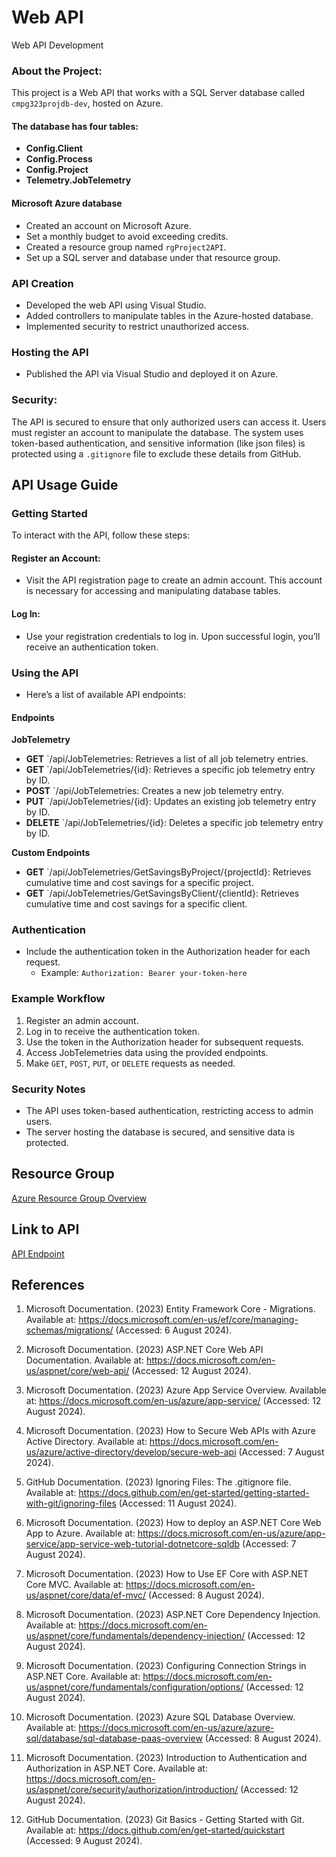 # Web API
Web API Development

### About the Project:
This project is a Web API that works with a SQL Server database called `cmpg323projdb-dev`, hosted on Azure.

#### The database has four tables:
- **Config.Client**
- **Config.Process**
- **Config.Project**
- **Telemetry.JobTelemetry**

#### Microsoft Azure database
- Created an account on Microsoft Azure.
- Set a monthly budget to avoid exceeding credits.
- Created a resource group named `rgProject2API`.
- Set up a SQL server and database under that resource group.

### API Creation
- Developed the web API using Visual Studio.
- Added controllers to manipulate tables in the Azure-hosted database.
- Implemented security to restrict unauthorized access.

### Hosting the API
- Published the API via Visual Studio and deployed it on Azure.

### Security:
The API is secured to ensure that only authorized users can access it. Users must register an account to manipulate the database. The system uses token-based authentication, and sensitive information (like json files) is protected using a `.gitignore` file to exclude these details from GitHub.

## API Usage Guide

### Getting Started
To interact with the API, follow these steps:

#### Register an Account:
- Visit the API registration page to create an admin account. This account is necessary for accessing and manipulating database tables.

#### Log In:
- Use your registration credentials to log in. Upon successful login, you’ll receive an authentication token.

### Using the API
- Here’s a list of available API endpoints:

#### Endpoints

**JobTelemetry**
- **GET** `/api/JobTelemetries: Retrieves a list of all job telemetry entries.
- **GET** `/api/JobTelemetries/{id}: Retrieves a specific job telemetry entry by ID.
- **POST** `/api/JobTelemetries: Creates a new job telemetry entry.
- **PUT** `/api/JobTelemetries/{id}: Updates an existing job telemetry entry by ID.
- **DELETE** `/api/JobTelemetries/{id}: Deletes a specific job telemetry entry by ID.

**Custom Endpoints**
- **GET** `/api/JobTelemetries/GetSavingsByProject/{projectId}: Retrieves cumulative time and cost savings for a specific project.
- **GET** `/api/JobTelemetries/GetSavingsByClient/{clientId}: Retrieves cumulative time and cost savings for a specific client.

### Authentication
- Include the authentication token in the Authorization header for each request.
  - Example: `Authorization: Bearer your-token-here`

### Example Workflow
1. Register an admin account.
2. Log in to receive the authentication token.
3. Use the token in the Authorization header for subsequent requests.
4. Access JobTelemetries data using the provided endpoints.
5. Make `GET`, `POST`, `PUT`, or `DELETE` requests as needed.

### Security Notes
- The API uses token-based authentication, restricting access to admin users.
- The server hosting the database is secured, and sensitive data is protected.

## Resource Group
[Azure Resource Group Overview](https://portal.azure.com/#@nwuac.onmicrosoft.com/resource/subscriptions/8f26bbf4-d9cb-4d12-a4c9-65fc4a883104/resourceGroups/rgProject2API/overview)

## Link to API
[API Endpoint](https://restapiproject20240812150408.azurewebsites.net/swagger/index.html)

## References
1. Microsoft Documentation. (2023) Entity Framework Core - Migrations. Available at: https://docs.microsoft.com/en-us/ef/core/managing-schemas/migrations/ (Accessed: 6 August 2024).

2. Microsoft Documentation. (2023) ASP.NET Core Web API Documentation. Available at: https://docs.microsoft.com/en-us/aspnet/core/web-api/ (Accessed: 12 August 2024).

3. Microsoft Documentation. (2023) Azure App Service Overview. Available at: https://docs.microsoft.com/en-us/azure/app-service/ (Accessed: 12 August 2024).

4. Microsoft Documentation. (2023) How to Secure Web APIs with Azure Active Directory. Available at: https://docs.microsoft.com/en-us/azure/active-directory/develop/secure-web-api (Accessed: 7 August 2024).

5. GitHub Documentation. (2023) Ignoring Files: The .gitignore file. Available at: https://docs.github.com/en/get-started/getting-started-with-git/ignoring-files (Accessed: 11 August 2024).

6. Microsoft Documentation. (2023) How to deploy an ASP.NET Core Web App to Azure. Available at: https://docs.microsoft.com/en-us/azure/app-service/app-service-web-tutorial-dotnetcore-sqldb (Accessed: 7 August 2024).

7. Microsoft Documentation. (2023) How to Use EF Core with ASP.NET Core MVC. Available at: https://docs.microsoft.com/en-us/aspnet/core/data/ef-mvc/ (Accessed: 8 August 2024).

8. Microsoft Documentation. (2023) ASP.NET Core Dependency Injection. Available at: https://docs.microsoft.com/en-us/aspnet/core/fundamentals/dependency-injection/ (Accessed: 12 August 2024).

9. Microsoft Documentation. (2023) Configuring Connection Strings in ASP.NET Core. Available at: https://docs.microsoft.com/en-us/aspnet/core/fundamentals/configuration/options/ (Accessed: 12 August 2024).

10. Microsoft Documentation. (2023) Azure SQL Database Overview. Available at: https://docs.microsoft.com/en-us/azure/azure-sql/database/sql-database-paas-overview (Accessed: 8 August 2024).

11. Microsoft Documentation. (2023) Introduction to Authentication and Authorization in ASP.NET Core. Available at: https://docs.microsoft.com/en-us/aspnet/core/security/authorization/introduction/ (Accessed: 12 August 2024).

12. GitHub Documentation. (2023) Git Basics - Getting Started with Git. Available at: https://docs.github.com/en/get-started/quickstart (Accessed: 9 August 2024).
